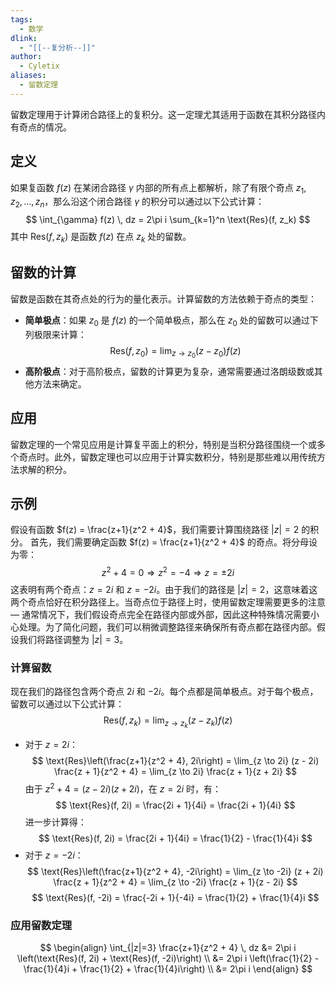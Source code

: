 ```yaml
---
tags:
  - 数学
dlink:
  - "[[--复分析--]]"
author:
  - Cyletix
aliases:
  - 留数定理
---
```

留数定理用于计算闭合路径上的复积分。这一定理尤其适用于函数在其积分路径内有奇点的情况。
## 定义
如果复函数 $f(z)$ 在某闭合路径 $\gamma$ 内部的所有点上都解析，除了有限个奇点 $z_1, z_2, ..., z_n$，那么沿这个闭合路径 $\gamma$ 的积分可以通过以下公式计算：
$$
\int_{\gamma} f(z) \, dz = 2\pi i \sum_{k=1}^n \text{Res}(f, z_k)
$$
其中 $\text{Res}(f, z_k)$ 是函数 $f(z)$ 在点 $z_k$ 处的留数。
## 留数的计算
留数是函数在其奇点处的行为的量化表示。计算留数的方法依赖于奇点的类型：
- **简单极点**：如果 $z_0$ 是 $f(z)$ 的一个简单极点，那么在 $z_0$ 处的留数可以通过下列极限来计算：
$$
\text{Res}(f, z_0) = \lim_{z \to z_0} (z - z_0)f(z)
$$
- **高阶极点**：对于高阶极点，留数的计算更为复杂，通常需要通过洛朗级数或其他方法来确定。
## 应用
留数定理的一个常见应用是计算复平面上的积分，特别是当积分路径围绕一个或多个奇点时。此外，留数定理也可以应用于计算实数积分，特别是那些难以用传统方法求解的积分。
## 示例
假设有函数 $f(z) = \frac{z+1}{z^2 + 4}$，我们需要计算围绕路径 $|z| = 2$ 的积分。
首先，我们需要确定函数 $f(z) = \frac{z+1}{z^2 + 4}$ 的奇点。将分母设为零：
$$
z^2 + 4 = 0 \Rightarrow z^2 = -4 \Rightarrow z = \pm 2i
$$
这表明有两个奇点：$z = 2i$ 和 $z = -2i$。由于我们的路径是 $|z| = 2$，这意味着这两个奇点恰好在积分路径上。当奇点位于路径上时，使用留数定理需要更多的注意 — 通常情况下，我们假设奇点完全在路径内部或外部，因此这种特殊情况需要小心处理。为了简化问题，我们可以稍微调整路径来确保所有奇点都在路径内部。假设我们将路径调整为 $|z| = 3$。
### 计算留数
现在我们的路径包含两个奇点 $2i$ 和 $-2i$。每个点都是简单极点。对于每个极点，留数可以通过以下公式计算：
$$
\text{Res}(f, z_k) = \lim_{z \to z_k} (z - z_k)f(z)
$$
- 对于 $z = 2i$：
$$
\text{Res}\left(\frac{z+1}{z^2 + 4}, 2i\right) = \lim_{z \to 2i} (z - 2i) \frac{z + 1}{z^2 + 4} = \lim_{z \to 2i} \frac{z + 1}{z + 2i}
$$
由于 $z^2 + 4 = (z - 2i)(z + 2i)$，在 $z = 2i$ 时，有：
$$
\text{Res}(f, 2i) = \frac{2i + 1}{4i} = \frac{2i + 1}{4i}
$$
进一步计算得：
$$
\text{Res}(f, 2i) = \frac{2i + 1}{4i} = \frac{1}{2} - \frac{1}{4}i
$$
- 对于 $z = -2i$：
$$
\text{Res}\left(\frac{z+1}{z^2 + 4}, -2i\right) = \lim_{z \to -2i} (z + 2i) \frac{z + 1}{z^2 + 4} = \lim_{z \to -2i} \frac{z + 1}{z - 2i}
$$
$$
\text{Res}(f, -2i) = \frac{-2i + 1}{-4i} = \frac{1}{2} + \frac{1}{4}i
$$
### 应用留数定理
$$
\begin{align}
\int_{|z|=3} \frac{z+1}{z^2 + 4} \, dz 
&= 2\pi i \left(\text{Res}(f, 2i) + \text{Res}(f, -2i)\right) \\
&= 2\pi i \left(\frac{1}{2} - \frac{1}{4}i + \frac{1}{2} + \frac{1}{4}i\right) \\
&= 2\pi i
\end{align}
$$
